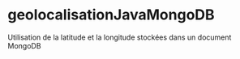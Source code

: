 # geolocalisationJavaMongoDB
Utilisation de la latitude et  la longitude stockées dans un document MongoDB
